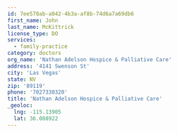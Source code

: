 ```yaml
---
id: 7ee578ab-a042-4b3a-af8b-74d6a7a69db6
first_name: John
last_name: McKittrick
license_type: DO
services:
  - family-practice
category: doctors
org_name: 'Nathan Adelson Hospice & Palliative Care'
address: '4141 Swenson St'
city: 'Las Vegas'
state: NV
zip: '89119'
phone: '7027330320'
title: 'Nathan Adelson Hospice & Palliative Care'
_geoloc:
  lng: -115.13905
  lat: 36.088922
---
```

